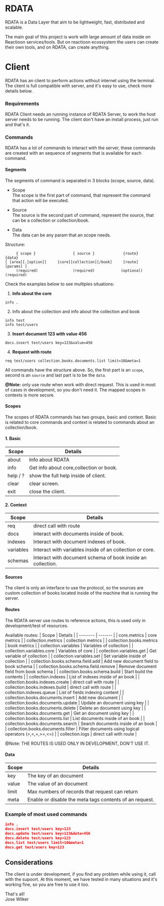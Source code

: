 # RDATA
RDATA is a Data Layer that aim to be lightweight, fast, distributed and scalable. 

The main goal of this project is work with large amount of data inside on Reactioon services/tools. But on reactioon ecossystem the users can create their own tools, and on RDATA, can create anything.

# Client

RDATA has an client to perform actions without internet using the terminal. The client is full compatible with server, and it's easy to use, check more details below.

### Requirements

RDATA Client needs an running instance of RDATA Server, to work the host server needs to be running. The client don't have an install process, just run and that's it.

### Commands

RDATA has a lot of commands to interact with the server, these commands are created with an sequence of segments that is available for each command. 

#### Segments

The segments of command is separated in 3 blocks (scope, source, data).

* Scope  
The scope is the first part of command, that represent the command that action will be executed.

* Source  
The source is the second part of command, represent the source, that can be a collection or collection/book.

* Data  
The data can be any param that an scope needs.

Structure:
```
     { scope }                 { source }             {route}       {data}   
[ [area][.[option]]     [core][collection][/book]     [route]      [params] ]
     (required)                (required)            (optional)   (required)  
```

Check the examples below to see multiples situations:  

1. **Info about the core**
```
info .
```

2. Info about the collection and info about the collection and book
```
info test
info test/users
```

3. **Insert document 123 with value 456**
```
docs.insert test/users key=123&value=456
```

4. **Request with route**

```
req test/users collection.books.documents.list limit=10&meta=1
```

All commands have the structure above. So, the first part is an `scope`, second is an `source` and last part is to be the `data`.

**@Note:** only use route when work with direct request. This is used in most of cases in development, so you don't need it. The mapped scopes in contexts is more secure. 

#### Scopes
The scopes of RDATA commands has two groups, basic and context. Basic is related to core commands and context is related to commands about an collection/book.

#### 1. Basic 
| Scope    | Details |
| -------- | ------- |
| about  | Info about RDATA    |
| info  | Get info about core,collection or book.    |
| help / ?  | show the full help inside of client.    |
| clear  | clear screen.    |
| exit  | close the client.    |

#### 2. Context

| Scope    | Details |
| -------- | ------- |
| req | direct call with route     |
| docs    | interact with documents inside of book.   |
| indexes    | Interact with document indexes of book.    |
| variables    | Interact with variables inside of an collection or core.    |
| schemas    | Interact with document schema of book inside an collection.    |

#### Sources
The client is only an interface to use the protocol, so the sources are custom collection of books located inside of the machine that is running the server.

#### Routes
The RDATA server use routes to reference actions, this is used only in development/test of resources.

Available routes:
| Scope    | Details |
| -------- | ------- |
| core.metrics | core metrics     |
| collection.metrics    | collection metrics   |
| collection.books.metrics    | book metrics    |
| collection.variables    | Variables of collection    |
| collection.variables.core    | Variables of core    |
| collection.variables.get | Get variable of collection     |
| collection.variables.set | Set variable inside of collection     |
| collection.books.schema.field.add | Add new document field to book schema     |
| collection.books.schema.field.remove | Remove document field from book schema     |
| collection.books.schema.build | Start build the contents     |
| collection.indexes | List of indexes inside of an book     |
| collection.books.indexes.create | direct call with route     |
| collection.books.indexes.build | direct call with route     |
| collection.indexes.queue | List of fields indexing content     |
| collection.books.documents.insert | Add new document     |
| collection.books.documents.update | Update an document using key     |
| collection.books.documents.delete | Delete an document using key     |
| collection.books.documents.get | Get an document using key     |
| collection.books.documents.list | List documents inside of an book     |
| collection.books.documents.search | Search documents inside of an book     |
| collection.books.documents.filter | Filter documents using logical operators (>,<,=,>=,<=)     |
| collection.logs | direct call with route     |

@Note: THE ROUTES IS USED ONLY IN DEVELOPMENT, DON'T USE IT.  

#### Data

| Scope    | Details |
| -------- | ------- |
| key | The key of an document     |
| value    | The value of an document   |
| limit    | Max numbers of records that request can return    |
| meta    | Enable or disable the meta tags contents of an request.    |

### Example of most used commands

```json
info .
docs.insert test/users key=123
docs.update test/users key=123&data=456
docs.delete test/users key=123
docs.list test/users limit=10&meta=1
docs.get test/users key=123
```

## Considerations

The client is under development, if you find any problem while using it, call with the supoort. At this moment, we have tested in many situations and it's working fine, so you are free to use it too. 

That's all!   
Jose Wilker 
